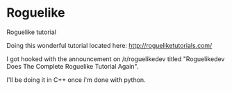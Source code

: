 # Roguelike
Roguelike tutorial

Doing this wonderful tutorial located here: http://rogueliketutorials.com/

I got hooked with the announcement on /r/roguelikedev titled "Roguelikedev Does The Complete Roguelike Tutorial Again".

I'll be doing it in C++ once i'm done with python.
